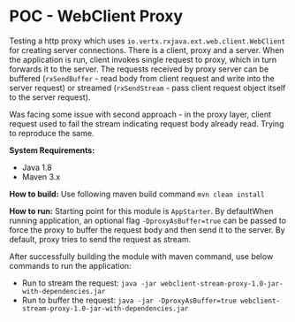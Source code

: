 POC - WebClient Proxy
=====================

Testing a http proxy which uses `io.vertx.rxjava.ext.web.client.WebClient` for creating server connections. There is a client, proxy and a server. When the application is run, client invokes single request to proxy, which in turn forwards it to the server. The requests received by proxy server can be buffered (`rxSendBuffer` - read body from client request and write into the server request) or streamed (`rxSendStream` - pass client request object itself to the server request).

Was facing some issue with second approach - in the proxy layer, client request used to fail the stream indicating request body already read. Trying to reproduce the same.

**System Requirements:**
- Java 1.8
- Maven 3.x

**How to build:**
Use following maven build command ```mvn clean install```
    
**How to run:**
Starting point for this module is `AppStarter`. By defaultWhen running application, an optional flag `-DproxyAsBuffer=true` can be passed to force the proxy to buffer the request body and then send it to the server. By default, proxy tries to send the request as stream.

After successfully building the module with maven command, use below commands to run the application:

- Run to stream the request: ```java -jar webclient-stream-proxy-1.0-jar-with-dependencies.jar```
- Run to buffer the request: ```java -jar -DproxyAsBuffer=true webclient-stream-proxy-1.0-jar-with-dependencies.jar```